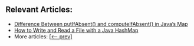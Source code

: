 ## Relevant Articles:
- [Difference Between putIfAbsent() and computeIfAbsent() in Java’s Map](https://www.baeldung.com/java-map-putifabsent-computeifabsent)
- [How to Write and Read a File with a Java HashMap](https://www.baeldung.com/how-to-write-and-read-a-file-with-a-java-hashmap/)
- More articles: [[<-- prev]](/core-java-modules/core-java-collections-maps-6)
